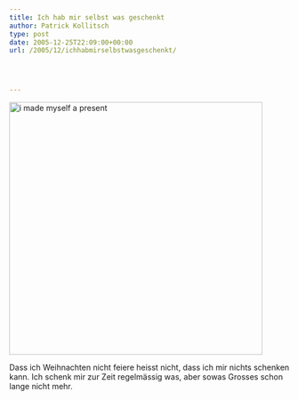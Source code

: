 ```yaml
---
title: Ich hab mir selbst was geschenkt
author: Patrick Kollitsch
type: post
date: 2005-12-25T22:09:00+00:00
url: /2005/12/ichhabmirselbstwasgeschenkt/




---
```

[<img width="455" src="//static.flickr.com/41/77420342_b5d45a6c32.jpg" alt="i made myself a present" />][1]

Dass ich Weihnachten nicht feiere heisst nicht, dass ich mir nichts schenken kann. Ich schenk mir zur Zeit regelm&auml;ssig was, aber sowas Grosses schon lange nicht mehr.

 [1]: http://www.flickr.com/photos/schreibblogade/77420342/ "i made myself a present"